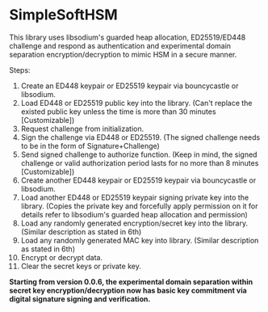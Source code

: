 # SimpleSoftHSM
This library uses libsodium's guarded heap allocation, ED25519/ED448 challenge and respond as authentication and experimental domain separation encryption/decryption to mimic HSM in a secure manner.

Steps:
1. Create an ED448 keypair or ED25519 keypair via bouncycastle or libsodium.
2. Load ED448 or ED25519 public key into the library. (Can't replace the existed public key unless the time is more than 30 minutes [Customizable])
3. Request challenge from initialization.
4. Sign the challenge via ED448 or ED25519. (The signed challenge needs to be in the form of Signature+Challenge)
5. Send signed challenge to authorize function. (Keep in mind, the signed challenge or valid authorization period lasts for no more than 8 minutes [Customizable])
6. Create another ED448 keypair or ED25519 keypair via bouncycastle or libsodium.
7. Load another ED448 or ED25519 keypair signing private key into the library. (Copies the private key and forcefully apply permission on it for details refer to libsodium's guarded heap allocation and permission)
8. Load any randomly generated encryption/secret key into the library. (Similar description as stated in 6th)
9. Load any randomly generated MAC key into library. (Similar description as stated in 6th)
10. Encrypt or decrypt data. 
11. Clear the secret keys or private key.

**Starting from version 0.0.6, the experimental domain separation within secret key encryption/decryption now has basic key commitment via digital signature signing and verification.**
